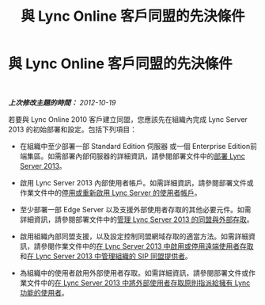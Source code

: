 ﻿---
title: 與 Lync Online 客戶同盟的先決條件
TOCTitle: 與 Lync Online 客戶同盟的先決條件
ms:assetid: f57d8f8a-2b1e-4186-a74f-1d7c6872bfdc
ms:mtpsurl: https://technet.microsoft.com/zh-tw/library/Hh202196(v=OCS.15)
ms:contentKeyID: 49292824
ms.date: 08/24/2015
mtps_version: v=OCS.15
ms.translationtype: HT
---

# 與 Lync Online 客戶同盟的先決條件

 

_**上次修改主題的時間：** 2012-10-19_

若要與 Lync Online 2010 客戶建立同盟，您應該先在組織內完成 Lync Server 2013 的初始部署和設定。包括下列項目：

  - 在組織中至少部署一部 Standard Edition 伺服器 或一個 Enterprise Edition前端集區。如需部署內部伺服器的詳細資訊，請參閱部署文件中的[部署 Lync Server 2013](lync-server-2013-deploying-lync-server.md)。

  - 啟用 Lync Server 2013 內部使用者帳戶。如需詳細資訊，請參閱部署文件或作業文件中的[停用或重新啟用 Lync Server 的使用者帳戶](lync-server-2013-disable-or-re-enable-user-account-for-lync-server.md)。

  - 至少部署一部 Edge Server 以及支援外部使用者存取的其他必要元件。如需詳細資訊，請參閱部署文件中的[管理 Lync Server 2013 的同盟與外部存取](lync-server-2013-managing-federation-and-external-access-to-lync-server-2013.md)。

  - 啟用組織內部同盟支援，以及設定控制同盟網域存取的適當方法。如需詳細資訊，請參閱作業文件中的[在 Lync Server 2013 中啟用或停用遠端使用者存取](lync-server-2013-enable-or-disable-remote-user-access.md)和[在 Lync Server 2013 中管理組織的 SIP 同盟提供者](lync-server-2013-manage-sip-federated-providers-for-your-organization.md)。

  - 為組織中的使用者啟用外部使用者存取。如需詳細資訊，請參閱部署文件或作業文件中的[在 Lync Server 2013 中將外部使用者存取原則指派給擁有 Lync 功能的使用者](lync-server-2013-assign-an-external-user-access-policy-to-a-lync-enabled-user.md)。

